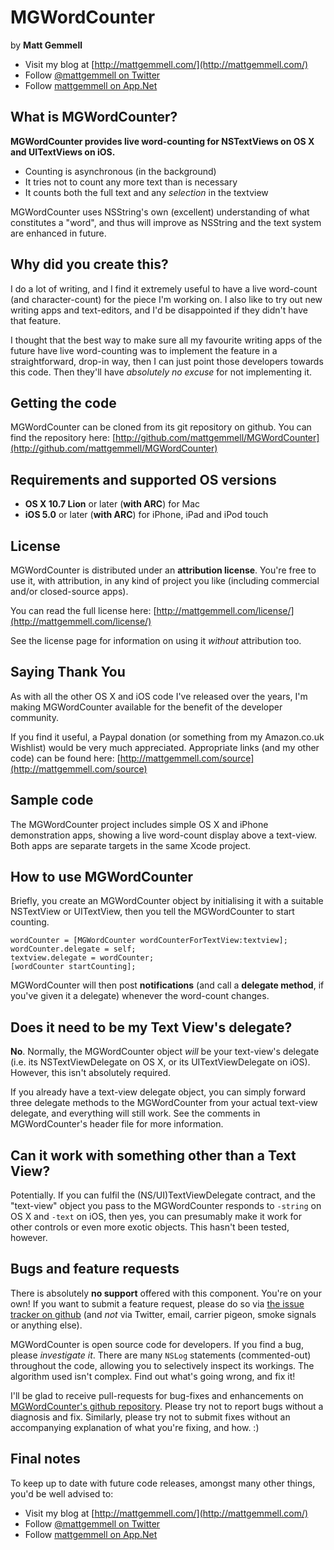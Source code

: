 # MGWordCounter

by **Matt Gemmell**

- Visit my blog at [http://mattgemmell.com/](http://mattgemmell.com/)
- Follow [@mattgemmell on Twitter](http://twitter.com/mattgemmell)
- Follow [mattgemmell on App.Net](http://alpha.app.net/mattgemmell)


## What is MGWordCounter?

**MGWordCounter provides live word-counting for NSTextViews on OS X and UITextViews on iOS.**

- Counting is asynchronous (in the background)
- It tries not to count any more text than is necessary
- It counts both the full text and any _selection_ in the textview

MGWordCounter uses NSString's own (excellent) understanding of what constitutes a "word", and thus will improve as NSString and the text system are enhanced in future.


## Why did you create this?

I do a lot of writing, and I find it extremely useful to have a live word-count (and character-count) for the piece I'm working on. I also like to try out new writing apps and text-editors, and I'd be disappointed if they didn't have that feature.

I thought that the best way to make sure all my favourite writing apps of the future have live word-counting was to implement the feature in a straightforward, drop-in way, then I can just point those developers towards this code. Then they'll have _absolutely no excuse_ for not implementing it.


## Getting the code

MGWordCounter can be cloned from its git repository on github. You can find the repository here: [http://github.com/mattgemmell/MGWordCounter](http://github.com/mattgemmell/MGWordCounter)


## Requirements and supported OS versions

- **OS X 10.7 Lion** or later (**with ARC**) for Mac
- **iOS 5.0** or later (**with ARC**) for iPhone, iPad and iPod touch


## License

MGWordCounter is distributed under an **attribution license**. You're free to use it, with attribution, in any kind of project you like (including commercial and/or closed-source apps).

You can read the full license here: [http://mattgemmell.com/license/](http://mattgemmell.com/license/)

See the license page for information on using it _without_ attribution too.


## Saying Thank You

As with all the other OS X and iOS code I've released over the years, I'm making MGWordCounter available for the benefit of the developer community.

If you find it useful, a Paypal donation (or something from my Amazon.co.uk Wishlist) would be very much appreciated. Appropriate links (and my other code) can be found here: [http://mattgemmell.com/source](http://mattgemmell.com/source)


## Sample code

The MGWordCounter project includes simple OS X and iPhone demonstration apps, showing a live word-count display above a text-view. Both apps are separate targets in the same Xcode project.


## How to use MGWordCounter

Briefly, you create an MGWordCounter object by initialising it with a suitable NSTextView or UITextView, then you tell the MGWordCounter to start counting.

    wordCounter = [MGWordCounter wordCounterForTextView:textview];
    wordCounter.delegate = self;
    textview.delegate = wordCounter;
    [wordCounter startCounting];

MGWordCounter will then post **notifications** (and call a **delegate method**, if you've given it a delegate) whenever the word-count changes.


## Does it need to be my Text View's delegate?

**No**. Normally, the MGWordCounter object _will_ be your text-view's delegate (i.e. its NSTextViewDelegate on OS X, or its UITextViewDelegate on iOS). However, this isn't absolutely required.

If you already have a text-view delegate object, you can simply forward three delegate methods to the MGWordCounter from your actual text-view delegate, and everything will still work. See the comments in MGWordCounter's header file for more information.


## Can it work with something other than a Text View?

Potentially. If you can fulfil the (NS/UI)TextViewDelegate contract, and the "text-view" object you pass to the MGWordCounter responds to `-string` on OS X and `-text` on iOS, then yes, you can presumably make it work for other controls or even more exotic objects. This hasn't been tested, however.


## Bugs and feature requests

There is absolutely **no support** offered with this component. You're on your own! If you want to submit a feature request, please do so via [the issue tracker on github](http://github.com/mattgemmell/MGWordCounter/issues) (and _not_ via Twitter, email, carrier pigeon, smoke signals or anything else).

MGWordCounter is open source code for developers. If you find a bug, please _investigate it_. There are many `NSLog` statements (commented-out) throughout the code, allowing you to selectively inspect its workings. The algorithm used isn't complex. Find out what's going wrong, and fix it!

I'll be glad to receive pull-requests for bug-fixes and enhancements on [MGWordCounter's github repository](http://github.com/mattgemmell/MGWordCounter). Please try not to report bugs without a diagnosis and fix. Similarly, please try not to submit fixes without an accompanying explanation of what you're fixing, and how. :)


## Final notes

To keep up to date with future code releases, amongst many other things, you'd be well advised to:

- Visit my blog at [http://mattgemmell.com/](http://mattgemmell.com/)
- Follow [@mattgemmell on Twitter](http://twitter.com/mattgemmell)
- Follow [mattgemmell on App.Net](http://alpha.app.net/mattgemmell)
